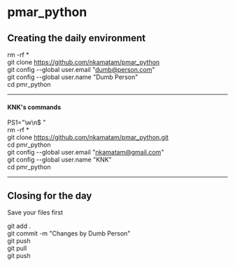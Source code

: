 # pmar_python

## Creating the daily environment

rm -rf *<br>
git clone https://github.com/nkamatam/pmar_python <br>
git config --global user.email "dumb@person.com" <br>
git config --global user.name "Dumb Person"<br>
cd pmr_python<br>

------------------------------------
#### KNK's commands <br>
PS1="\w\n$ " <br>
rm -rf *<br>
git clone https://github.com/nkamatam/pmar_python.git<br>
cd pmr_python<br>
git config --global user.email "nkamatam@gmail.com"<br>
git config --global user.name "KNK"<br>
cd pmr_python<br>

------------------------------------

## Closing for the day
Save your files first<br>

git add . <br>
git commit -m "Changes by Dumb Person"<br>
git push <br>
git pull<br>
git push<br>


